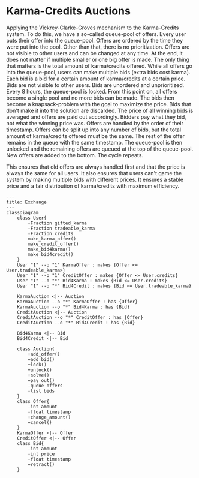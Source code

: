 # Karma-Credits Auctions

Applying the Vickrey-Clarke-Groves mechanism to the Karma-Credits system.
To do this, we have a so-called queue-pool of offers. Every user puts their offer into the queue-pool. Offers are ordered by the time they were put into the pool. Other than that, there is no prioritization. Offers are not visible to other users and can be changed at any time. At the end, it does not matter if multiple smaller or one big offer is made. The only thing that matters is the total amount of karma/credits offered.
While all offers go into the queue-pool, users can make multiple bids (extra bids cost karma). Each bid is a bid for a certain amount of karma/credits at a certain price. Bids are not visible to other users.
Bids are unordered and unprioritized.
Every 8 hours, the queue-pool is locked. From this point on, all offers become a single pool and no more bids can be made. The bids then become a knapsack-problem with the goal to maximize the price.
Bids that don't make it into the solution are discarded. The price of all winning bids is averaged and offers are paid out accordingly. Bidders pay what they bid, not what the winning price was.
Offers are handled by the order of their timestamp.
Offers can be split up into any number of bids, but the total amount of karma/credits offered must be the same. The rest of the offer remains in the queue with the same timestamp.
The queue-pool is then unlocked and the remaining offers are queued at the top of the queue-pool. New offers are added to the bottom. The cycle repeats.

This ensures that old offers are always handled first and that the price is always the same for all users. It also ensures that users can't game the system by making multiple bids with different prices.
It ensures a stable price and a fair distribution of karma/credits with maximum efficiency.

```mermaid
---
title: Exchange
---
classDiagram
    class User{
        -Fraction gifted_karma
        -Fraction tradeable_karma
        -Fraction credits
        make_karma_offer()
        make_credit_offer()
        make_bid4karma()
        make_bid4credit()
    }
    User "1" --o "1" KarmaOffer : makes {Offer <= User.tradeable_karma>}
    User "1" --o "1" CreditOffer : makes {Offer <= User.credits}
    User "1" --o "*" Bid4Karma : makes {Bid <= User.credits}
    User "1" --o "*" Bid4Credit : makes {Bid <= User.tradeable_karma}

    KarmaAuction <|-- Auction
    KarmaAuction --o "*" KarmaOffer : has {Offer}
    KarmaAuction --o "*" Bid4Karma : has {Bid}
    CreditAuction <|-- Auction
    CreditAuction --o "*" CreditOffer : has {Offer}
    CreditAuction --o "*" Bid4Credit : has {Bid}

    Bid4Karma <|-- Bid
    Bid4Credit <|-- Bid

    class Auction{
        +add_offer()
        +add_bid()
        +lock()
        +unlock()
        +solve()
        +pay_out()
        -queue offers
        -list bids
    }
    class Offer{
        -int amount
        -float timestamp
        +change_amount()
        +cancel()
    }
    KarmaOffer <|-- Offer
    CreditOffer <|-- Offer
    class Bid{
        -int amount
        -int price
        -float timestamp
        +retract()
    }

```
